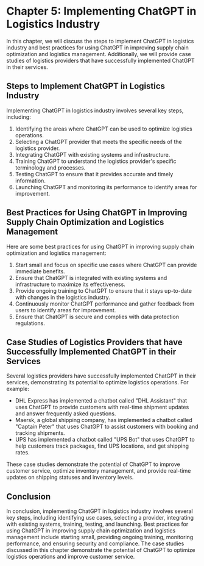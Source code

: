 Chapter 5: Implementing ChatGPT in Logistics Industry
=====================================================

In this chapter, we will discuss the steps to implement ChatGPT in logistics industry and best practices for using ChatGPT in improving supply chain optimization and logistics management. Additionally, we will provide case studies of logistics providers that have successfully implemented ChatGPT in their services.

Steps to Implement ChatGPT in Logistics Industry
------------------------------------------------

Implementing ChatGPT in logistics industry involves several key steps, including:

1. Identifying the areas where ChatGPT can be used to optimize logistics operations.
2. Selecting a ChatGPT provider that meets the specific needs of the logistics provider.
3. Integrating ChatGPT with existing systems and infrastructure.
4. Training ChatGPT to understand the logistics provider's specific terminology and processes.
5. Testing ChatGPT to ensure that it provides accurate and timely information.
6. Launching ChatGPT and monitoring its performance to identify areas for improvement.

Best Practices for Using ChatGPT in Improving Supply Chain Optimization and Logistics Management
------------------------------------------------------------------------------------------------

Here are some best practices for using ChatGPT in improving supply chain optimization and logistics management:

1. Start small and focus on specific use cases where ChatGPT can provide immediate benefits.
2. Ensure that ChatGPT is integrated with existing systems and infrastructure to maximize its effectiveness.
3. Provide ongoing training to ChatGPT to ensure that it stays up-to-date with changes in the logistics industry.
4. Continuously monitor ChatGPT performance and gather feedback from users to identify areas for improvement.
5. Ensure that ChatGPT is secure and complies with data protection regulations.

Case Studies of Logistics Providers that have Successfully Implemented ChatGPT in their Services
------------------------------------------------------------------------------------------------

Several logistics providers have successfully implemented ChatGPT in their services, demonstrating its potential to optimize logistics operations. For example:

* DHL Express has implemented a chatbot called "DHL Assistant" that uses ChatGPT to provide customers with real-time shipment updates and answer frequently asked questions.
* Maersk, a global shipping company, has implemented a chatbot called "Captain Peter" that uses ChatGPT to assist customers with booking and tracking shipments.
* UPS has implemented a chatbot called "UPS Bot" that uses ChatGPT to help customers track packages, find UPS locations, and get shipping rates.

These case studies demonstrate the potential of ChatGPT to improve customer service, optimize inventory management, and provide real-time updates on shipping statuses and inventory levels.

Conclusion
----------

In conclusion, implementing ChatGPT in logistics industry involves several key steps, including identifying use cases, selecting a provider, integrating with existing systems, training, testing, and launching. Best practices for using ChatGPT in improving supply chain optimization and logistics management include starting small, providing ongoing training, monitoring performance, and ensuring security and compliance. The case studies discussed in this chapter demonstrate the potential of ChatGPT to optimize logistics operations and improve customer service.
